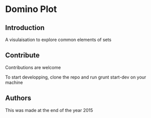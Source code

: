 # Domino Plot

## Introduction

A visulaisation to explore common elements of sets

## Contribute

Contributions are welcome

To start developping, clone the repo and run grunt start-dev on your machine

## Authors

This was made at the end of the year 2015


